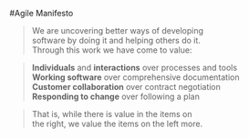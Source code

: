 #Agile Manifesto

> We are uncovering better ways of developing  
software by doing it and helping others do it.  
Through this work we have come to value:  

> **Individuals** and **interactions** over processes and tools  
**Working software** over comprehensive documentation  
**Customer collaboration** over contract negotiation  
**Responding to change** over following a plan  

> That is, while there is value in the items on  
the right, we value the items on the left more.  
